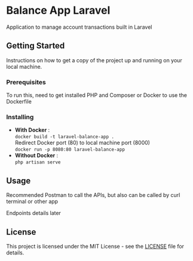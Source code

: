 # Balance App Laravel

Application to manage account transactions built in Laravel

## Getting Started

Instructions on how to get a copy of the project up and running on your local machine.

### Prerequisites

To run this, need to get installed PHP and Composer or Docker to use the Dockerfile

### Installing

-   **With Docker** : <br>
    `docker build -t laravel-balance-app .`<br>
    Redirect Docker port (80) to local machine port (8000)<br>
    `docker run -p 8080:80 laravel-balance-app`
-   **Without Docker** : <br>
    `php artisan serve`<br>

## Usage

Recommended Postman to call the APIs, but also can be called by curl terminal or other app

Endpoints details later

## License

This project is licensed under the MIT License - see the [LICENSE](LICENSE) file for details.
